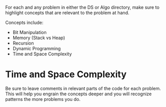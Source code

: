 For each and any problem in either the DS or Algo directory, make sure to highlight concepts that are relevant to the problem at hand.

Concepts include:
- Bit Manipulation
- Memory (Stack vs Heap)
- Recursion
- Dynamic Programming
- Time and Space Complexity

# Time and Space Complexity
Be sure to leave comments in relevant parts of the code for each problem. This will help you engrain the concepts deeper and you will
recognize patterns the more problems you do.
